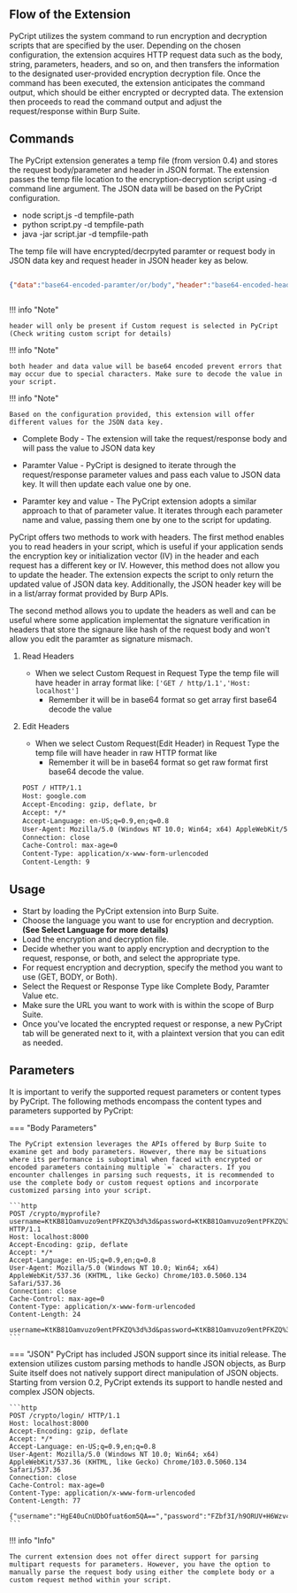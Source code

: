 ## Flow of the Extension


PyCript utilizes the system command to run encryption and decryption scripts that are specified by the user. Depending on the chosen configuration, the extension acquires HTTP request data such as the body, string, parameters, headers, and so on, and then transfers the information to the designated user-provided encryption decryption file. Once the command has been executed, the extension anticipates the command output, which should be either encrypted or decrypted data. The extension then proceeds to read the command output and adjust the request/response within Burp Suite.


## Commands


The PyCript extension generates a temp file (from version 0.4) and stores the request body/parameter and header in JSON format. The extension passes the temp file location to the encryption-decryption script using -d command line argument. The JSON data will be based on the PyCript configuration.


* node script.js -d tempfile-path
* python script.py -d tempfile-path
* java -jar script.jar -d tempfile-path

The temp file will have encrypted/decrpyted paramter or request body in JSON data key and request header in JSON header key as below.

```json
    
{"data":"base64-encoded-paramter/or/body","header":"base64-encoded-headers"}
    
```


!!! info "Note"

    header will only be present if Custom request is selected in PyCript (Check writing custom script for details)

!!! info "Note"

    both header and data value will be base64 encoded prevent errors that may occur due to special characters. Make sure to decode the value in your script.

!!! info "Note"
    
    Based on the configuration provided, this extension will offer different values for the JSON data key.


* Complete Body - The extension will take the request/response body and will pass the value to JSON data key
- Paramter Value - PyCript is designed to iterate through the request/response parameter values and pass each value to JSON data key. It will then update each value one by one.

- Paramter key and value - The PyCript extension adopts a similar approach to that of parameter value. It iterates through each parameter name and value, passing them one by one to the script for updating.


PyCript offers two methods to work with headers. The first method enables you to read headers in your script, which is useful if your application sends the encryption key or initialization vector (IV) in the header and each request has a different key or IV. However, this method does not allow you to update the header. The extension expects the script to only return the updated value of JSON data key. Additionally, the JSON header key will be in a list/array format provided by Burp APIs.

The second method allows you to update the headers as well and can be useful where some application implementat the signature verification in headers that store the signaure like hash of the request body and won't allow you edit the paramter as signature mismach.

1. Read Headers
    * When we select Custom Request in Request Type the temp file will have header in array format like: ``['GET / http/1.1','Host: localhost']``
        * Remember it will be in base64 format so get array first base64 decode the value
        
2. Edit Headers
    * When we select Custom Request(Edit Header) in Request Type the temp file will have header in raw HTTP format like
        * Remember it will be in base64 format so get raw format first base64 decode the value.

    ```html
    POST / HTTP/1.1
    Host: google.com
    Accept-Encoding: gzip, deflate, br
    Accept: */*
    Accept-Language: en-US;q=0.9,en;q=0.8
    User-Agent: Mozilla/5.0 (Windows NT 10.0; Win64; x64) AppleWebKit/537.36 (KHTML, like Gecko) Chrome/126.0.6478.127 Safari/537.36
    Connection: close
    Cache-Control: max-age=0
    Content-Type: application/x-www-form-urlencoded
    Content-Length: 9

    ```
    


    


## Usage

* Start by loading the PyCript extension into Burp Suite.
* Choose the language you want to use for encryption and decryption. **(See Select Language for more details)**
* Load the encryption and decryption file.
* Decide whether you want to apply encryption and decryption to the request, response, or both, and select the appropriate type.
* For request encryption and decryption, specify the method you want to use (GET, BODY, or Both).
* Select the Request or Response Type like Complete Body, Paramter Value etc.
* Make sure the URL you want to work with is within the scope of Burp Suite.
* Once you've located the encrypted request or response, a new PyCript tab will be generated next to it, with a plaintext version that you can edit as needed.


## Parameters

It is important to verify the supported request parameters or content types by PyCript. The following methods encompass the content types and parameters supported by PyCript:

=== "Body Parameters"
    

    The PyCript extension leverages the APIs offered by Burp Suite to examine get and body parameters. However, there may be situations where its performance is suboptimal when faced with encrypted or encoded parameters containing multiple `=` characters. If you encounter challenges in parsing such requests, it is recommended to use the complete body or custom request options and incorporate customized parsing into your script.

    ```http
    POST /crypto/myprofile?username=KtKB81Oamvuzo9entPFKZQ%3d%3d&password=KtKB81Oamvuzo9entPFKZQ%3d%3d HTTP/1.1
    Host: localhost:8000
    Accept-Encoding: gzip, deflate
    Accept: */*
    Accept-Language: en-US;q=0.9,en;q=0.8
    User-Agent: Mozilla/5.0 (Windows NT 10.0; Win64; x64) AppleWebKit/537.36 (KHTML, like Gecko) Chrome/103.0.5060.134 Safari/537.36
    Connection: close
    Cache-Control: max-age=0
    Content-Type: application/x-www-form-urlencoded
    Content-Length: 24

    username=KtKB81Oamvuzo9entPFKZQ%3d%3d&password=KtKB81Oamvuzo9entPFKZQ%3d%3d
    ```

=== "JSON"
    PyCript has included JSON support since its initial release. The extension utilizes custom parsing methods to handle JSON objects, as Burp Suite itself does not natively support direct manipulation of JSON objects. Starting from version 0.2, PyCript extends its support to handle nested and complex JSON objects.

    ```http
    POST /crypto/login/ HTTP/1.1
    Host: localhost:8000
    Accept-Encoding: gzip, deflate
    Accept: */*
    Accept-Language: en-US;q=0.9,en;q=0.8
    User-Agent: Mozilla/5.0 (Windows NT 10.0; Win64; x64) AppleWebKit/537.36 (KHTML, like Gecko) Chrome/103.0.5060.134 Safari/537.36
    Connection: close
    Cache-Control: max-age=0
    Content-Type: application/x-www-form-urlencoded
    Content-Length: 77

    {"username":"HgE40uCnUDbOfuat6om5QA==","password":"FZbf3I/h9ORUV+H6Wzv4gA=="}
    ```


!!! info "Info"

    The current extension does not offer direct support for parsing multipart requests for parameters. However, you have the option to manually parse the request body using either the complete body or a custom request method within your script.

